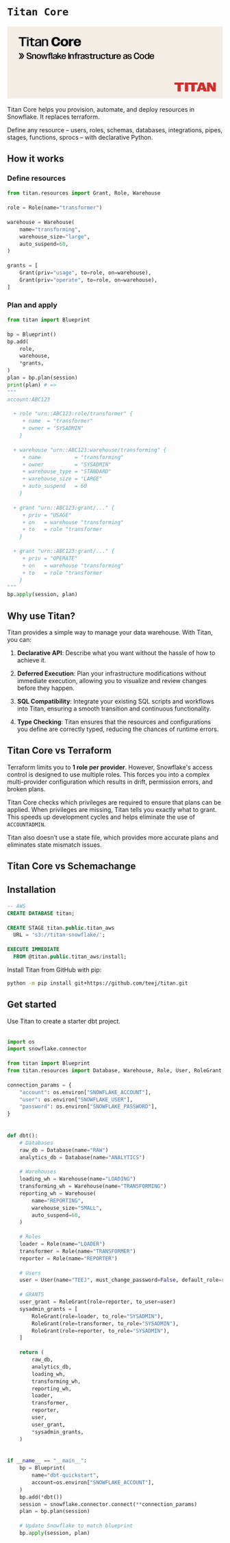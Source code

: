 # `Titan Core`

<img src="images/titan-logo.png" alt="Titan Core" title="Titan Core logo"/>

Titan Core helps you provision, automate, and deploy resources in Snowflake. It replaces terraform.

Define any resource – users, roles, schemas, databases, integrations, pipes, stages, functions, sprocs – with declarative Python.

## How it works

### Define resources

```Python
from titan.resources import Grant, Role, Warehouse

role = Role(name="transformer")

warehouse = Warehouse(
    name="transforming",
    warehouse_size="large",
    auto_suspend=60,
)

grants = [
    Grant(priv="usage", to=role, on=warehouse),
    Grant(priv="operate", to=role, on=warehouse),
]
```

### Plan and apply
```Python
from titan import Blueprint

bp = Blueprint()
bp.add(
    role,
    warehouse,
    *grants,
)
plan = bp.plan(session)
print(plan) # =>
"""
account:ABC123

  + role "urn::ABC123:role/transformer" {
     + name  = "transformer"
     + owner = "SYSADMIN"
    }

  + warehouse "urn::ABC123:warehouse/transforming" {
     + name           = "transforming"
     + owner          = "SYSADMIN"
     + warehouse_type = "STANDARD"
     + warehouse_size = "LARGE"
     + auto_suspend   = 60
    }

  + grant "urn::ABC123:grant/..." {
     + priv = "USAGE"
     + on   = warehouse "transforming"
     + to   = role "transformer
    }

  + grant "urn::ABC123:grant/..." {
     + priv = "OPERATE"
     + on   = warehouse "transforming"
     + to   = role "transformer
    }
"""
bp.apply(session, plan)
```

## Why use Titan?

Titan provides a simple way to manage your data warehouse. With Titan, you can:

1. **Declarative API**: Describe what you want without the hassle of how to achieve it.

2. **Deferred Execution**: Plan your infrastructure modifications without immediate execution, allowing you to visualize and review changes before they happen.

3. **SQL Compatibility**: Integrate your existing SQL scripts and workflows into Titan, ensuring a smooth transition and continuous functionality.

4. **Type Checking**: Titan ensures that the resources and configurations you define are correctly typed, reducing the chances of runtime errors.

## Titan Core vs Terraform
Terraform limits you to **1 role per provider**. However, Snowflake's access control is designed to use multiple roles. This forces you into a complex multi-provider configuration which results in drift, permission errors, and broken plans.

Titan Core checks which privileges are required to ensure that plans can be applied. When privileges are missing, Titan tells you exactly what to grant. This speeds up development cycles and helps eliminate the use of `ACCOUNTADMIN`. 

Titan also doesn’t use a state file, which provides more accurate plans and eliminates state mismatch issues.


## Titan Core vs Schemachange



## Installation

```SQL
-- AWS
CREATE DATABASE titan;

CREATE STAGE titan.public.titan_aws
  URL = 's3://titan-snowflake/';

EXECUTE IMMEDIATE
  FROM @titan.public.titan_aws/install;
```

Install Titan from GitHub with pip:

```bash
python -m pip install git+https://github.com/teej/titan.git
```

## Get started

Use Titan to create a starter dbt project.

```Python

import os
import snowflake.connector

from titan import Blueprint
from titan.resources import Database, Warehouse, Role, User, RoleGrant

connection_params = {
    "account": os.environ["SNOWFLAKE_ACCOUNT"],
    "user": os.environ["SNOWFLAKE_USER"],
    "password": os.environ["SNOWFLAKE_PASSWORD"],
}


def dbt():
    # Databases
    raw_db = Database(name="RAW")
    analytics_db = Database(name="ANALYTICS")

    # Warehouses
    loading_wh = Warehouse(name="LOADING")
    transforming_wh = Warehouse(name="TRANSFORMING")
    reporting_wh = Warehouse(
        name="REPORTING",
        warehouse_size="SMALL",
        auto_suspend=60,
    )

    # Roles
    loader = Role(name="LOADER")
    transformer = Role(name="TRANSFORMER")
    reporter = Role(name="REPORTER")

    # Users
    user = User(name="TEEJ", must_change_password=False, default_role=reporter.name)

    # GRANTS
    user_grant = RoleGrant(role=reporter, to_user=user)
    sysadmin_grants = [
        RoleGrant(role=loader, to_role="SYSADMIN"),
        RoleGrant(role=transformer, to_role="SYSADMIN"),
        RoleGrant(role=reporter, to_role="SYSADMIN"),
    ]

    return (
        raw_db,
        analytics_db,
        loading_wh,
        transforming_wh,
        reporting_wh,
        loader,
        transformer,
        reporter,
        user,
        user_grant,
        *sysadmin_grants,
    )


if __name__ == "__main__":
    bp = Blueprint(
        name="dbt-quickstart",
        account=os.environ["SNOWFLAKE_ACCOUNT"],
    )
    bp.add(*dbt())
    session = snowflake.connector.connect(**connection_params)
    plan = bp.plan(session)
    
    # Update Snowflake to match blueprint
    bp.apply(session, plan)

```
